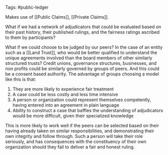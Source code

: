 Tags: #public-ledger

Makes use of [[Public Claims]], [[Private Claims]].

What if we had a network of adjudicators that could be evaluated based on their past history, their published rulings, and the fairness ratings ascribed to them by participants?

What if we could choose to be judged by our peers?  In the case of an entity such as a [[Land Trust]], who would be better qualified to understand the unique agreements involved than the board members of other similarly structured trusts?  Credit unions, governance structures, businesses, and non profits could be similarly governed by groups of peers.  And this could be a consent based authority.  The advantage of groups choosing a model like this is that:

1. They are more likely to experience fair treatment
2. A case could be less costly and less time intensive
3. A person or organization could represent themselves competently, having entered into an agreement in plain language
4. Ability to construct a case that baffles the understanding of adjudicators would be more difficult, given their specialized knowledge

This is more likely to work well if the peers can be selected based on their having already taken on similar responsibilities, and demonstrating their own integrity and follow through.  Such a person will take their role seriously, and has consequences with the constituency of their own organization should they fail to deliver a fair and honest ruling.